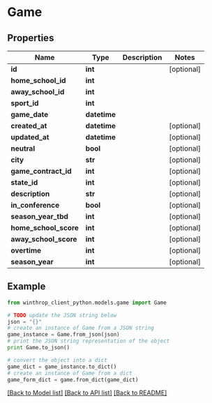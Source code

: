 # Game


## Properties
Name | Type | Description | Notes
------------ | ------------- | ------------- | -------------
**id** | **int** |  | [optional] 
**home_school_id** | **int** |  | 
**away_school_id** | **int** |  | 
**sport_id** | **int** |  | 
**game_date** | **datetime** |  | 
**created_at** | **datetime** |  | [optional] 
**updated_at** | **datetime** |  | [optional] 
**neutral** | **bool** |  | [optional] 
**city** | **str** |  | [optional] 
**game_contract_id** | **int** |  | [optional] 
**state_id** | **int** |  | [optional] 
**description** | **str** |  | [optional] 
**in_conference** | **bool** |  | [optional] 
**season_year_tbd** | **int** |  | [optional] 
**home_school_score** | **int** |  | [optional] 
**away_school_score** | **int** |  | [optional] 
**overtime** | **int** |  | [optional] 
**season_year** | **int** |  | [optional] 

## Example

```python
from winthrop_client_python.models.game import Game

# TODO update the JSON string below
json = "{}"
# create an instance of Game from a JSON string
game_instance = Game.from_json(json)
# print the JSON string representation of the object
print Game.to_json()

# convert the object into a dict
game_dict = game_instance.to_dict()
# create an instance of Game from a dict
game_form_dict = game.from_dict(game_dict)
```
[[Back to Model list]](../README.md#documentation-for-models) [[Back to API list]](../README.md#documentation-for-api-endpoints) [[Back to README]](../README.md)



